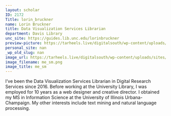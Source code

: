 ```yaml
---
layout: scholar
ID: 2172
Title: lorin_bruckner
name: Lorin Bruckner
title: Data Visualization Services Librarian
department: Davis Library
unc_site: https://guides.lib.unc.edu/lorinbruckner
preview-picture: https://tarheels.live/digitalsouth/wp-content/uploads/sites/2464/2022/02/me_sm.png
personal_site: nan
_wp_old_slug: nan
image_url: https://tarheels.live/digitalsouth/wp-content/uploads/sites/2464/2022/02/me_sm.png
image_filename: me_sm.png
image_title: me_sm
---
```

I’ve been the Data Visualization Services Librarian in Digital Research Services since 2016. Before working at the University Library, I was employed for 10 years as a web designer and creative director. I obtained my MS in Information Science at the University of Illinois Urbana-Champaign. My other interests include text mining and natural language processing.